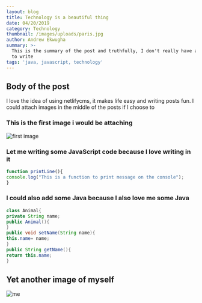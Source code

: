 ```yaml
---
layout: blog
title: Technology is a beautiful thing
date: 04/20/2019
category: Technology
thumbnail: /images/uploads/paris.jpg
author: Andrew Ekwugha
summary: >-
  This is the summary of the post and truthfully, I don't really have anything
  to write
tags: 'java, javascript, technology'
---
```

## Body of the post

I love the idea of using netlifycms, it makes life easy and writing posts fun. I could attach images in the middle of the posts if I choose to

### This is the first image i would be attaching

![first image](/images/uploads/me3.jpg "This is my photo")

### Let me writing some JavaScript code because I love writing in it

```js
function printLine(){
console.log("This is a function to print message on the console");
}
```

### I could also add some Java because I also love me some Java

```java
class Animal{
private String name;
public Animal(){
}
public void setName(String name){
this.name= name;
}
public String getName(){
return this.name;
}
```

## Yet another image of myself

![me](/images/uploads/me.jpg "my photo")
